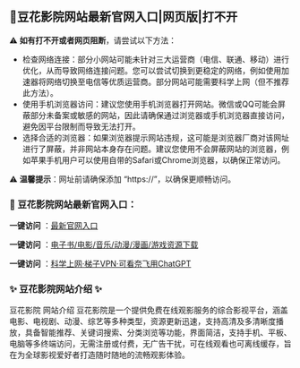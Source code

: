 <h2>
  <strong>💙豆花影院网站最新官网入口|网页版|打不开</strong>
</h2>
<p>⚠ <strong>如有打不开或者网页阻断</strong>，请尝试以下方法：</p>
<ul>
  <li>检查网络连接：部分小网站可能未针对三大运营商（电信、联通、移动）进行优化，从而导致网络连接问题。您可以尝试切换到更稳定的网络，例如使用加速器将网络切换至电信等优质运营商。部分网站可能需要科学上网（但不推荐此方法）。</li>
  <li>使用手机浏览器访问：建议您使用手机浏览器打开网站。微信或QQ可能会屏蔽部分未备案或敏感的网站，因此请确保通过浏览器或手机浏览器直接访问，避免因平台限制而导致无法打开。</li>
  <li>选择合适的浏览器：如果浏览器提示网站违规，这可能是浏览器厂商对该网址进行了屏蔽，并非网站本身存在问题。建议您使用不会屏蔽网站的浏览器，例如苹果手机用户可以使用自带的Safari或Chrome浏览器，以确保正常访问。</li>
</ul>
<p>⚠ <strong>温馨提示</strong>：网址前请确保添加 “https://”，以确保更顺畅访问。</p>

<h3>
  <strong>📌 豆花影院网站最新官网入口：</strong>
</h3>

<p> <strong>一键访问</strong> ：<a href="https://douhuayingyuan.2rdh.com/"target="_blank">最新官网入口</a></p>
<p><strong>一键访问</strong> ：<a href="https://wangpanziyuan.pages.dev/" target="_blank">电子书/电影/音乐/动漫/漫画/游戏资源下载</a></p>
<p><strong>一键访问</strong> ：<a href="http://ip.harmonylink.net/share/e82025" target="_blank">科学上网·梯子VPN·可看奈飞用ChatGPT</a></p>
<h3>


  <strong>✨ 豆花影院网站介绍 ✨</strong>
</h3>
<p>豆花影院 网站介绍
豆花影院是一个提供免费在线观影服务的综合影视平台，涵盖电影、电视剧、动漫、综艺等多种类型，资源更新迅速，支持高清及多清晰度播放，具备智能推荐、关键词搜索、分类浏览等功能，界面简洁，支持手机、平板、电脑等多终端访问，无需注册或付费，无广告干扰，可在线观看也可离线缓存，旨在为全球影视爱好者打造随时随地的流畅观影体验。</p>
